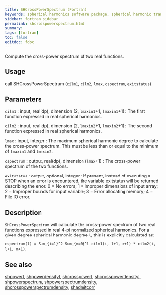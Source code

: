 ```yaml
---
title: SHCrossPowerSpectrum (Fortran)
keywords: spherical harmonics software package, spherical harmonic transform, legendre functions, multitaper spectral analysis, fortran, Python, gravity, magnetic field
sidebar: fortran_sidebar
permalink: shcrosspowerspectrum.html
summary:
tags: [fortran]
toc: false
editdoc: fdoc
---
```


Compute the cross-power spectrum of two real functions.

## Usage

call SHCrossPowerSpectrum (`cilm1`, `cilm2`, `lmax`, `cspectrum`, `exitstatus`)

## Parameters

`cilm1` : input, real(dp), dimension (2, `lmaxin1`+1, `lmaxin1`+1)
:   The first function expressed in real spherical harmonics.

`cilm2` : input, real(dp), dimension (2, `lmaxin2`+1, `lmaxin2`+1)
:   The second function expressed in real spherical harmonics.

`lmax` : input, integer
:   The maximum spherical harmonic degree to calculate the cross-power spectrum. This must be less than or equal to the minimum of `lmaxin1` and `lmaxin2`.

`cspectrum` : output, real(dp), dimension (`lmax`+1)
:   The cross-power spectrum of the two functions.

`exitstatus` : output, optional, integer
:   If present, instead of executing a STOP when an error is encountered, the variable exitstatus will be returned describing the error. 0 = No errors; 1 = Improper dimensions of input array; 2 = Improper bounds for input variable; 3 = Error allocating memory; 4 = File IO error.

## Description

`SHCrossPowerSpectrum` will calculate the cross-power spectrum of two real functions expressed in real 4-pi normalized spherical harmonics. For a given degree spherical harmonic degree `l`, this is explicitly calculated as:

`cspectrum(l) = Sum_{i=1}^2 Sum_{m=0}^l cilm1(i, l+1, m+1) * cilm2(i, l+1, m+1)`.

## See also

[shpowerl](shpowerl.html), [shpowerdensityl](shpowerdensityl.html), [shcrosspowerl](shcrosspowerl.html), [shcrosspowerdensityl](shcrosspowerdensityl.html), [shpowerspectrum](shpowerspectrum.html), [shpowerspectrumdensity](shpowerspectrumdensity.html), [shcrosspowerspectrumdensity](shcrosspowerspectrumdensity.html), [shadmitcorr](shadmitcorr.html)

